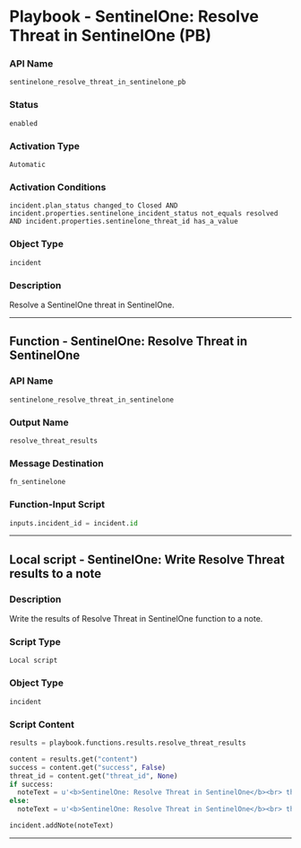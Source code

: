 <!--
    DO NOT MANUALLY EDIT THIS FILE
    THIS FILE IS AUTOMATICALLY GENERATED WITH resilient-sdk codegen
    Generated with resilient-sdk v50.0.141
-->

# Playbook - SentinelOne: Resolve Threat in SentinelOne (PB)

### API Name
`sentinelone_resolve_threat_in_sentinelone_pb`

### Status
`enabled`

### Activation Type
`Automatic`

### Activation Conditions
`incident.plan_status changed_to Closed AND incident.properties.sentinelone_incident_status not_equals resolved AND incident.properties.sentinelone_threat_id has_a_value`

### Object Type
`incident`

### Description
Resolve a SentinelOne threat in SentinelOne.


---
## Function - SentinelOne: Resolve Threat in SentinelOne

### API Name
`sentinelone_resolve_threat_in_sentinelone`

### Output Name
`resolve_threat_results`

### Message Destination
`fn_sentinelone`

### Function-Input Script
```python
inputs.incident_id = incident.id
```

---

## Local script - SentinelOne: Write Resolve Threat results to a note

### Description
Write the results of Resolve Threat in SentinelOne function to a note.

### Script Type
`Local script`

### Object Type
`incident`

### Script Content
```python
results = playbook.functions.results.resolve_threat_results

content = results.get("content")
success = content.get("success", False)
threat_id = content.get("threat_id", None)
if success:
  noteText = u'<b>SentinelOne: Resolve Threat in SentinelOne</b><br> threatId {0} resolved.'.format(threat_id)
else:
  noteText = u'<b>SentinelOne: Resolve Threat in SentinelOne</b><br> threatId {0}: check analystVerdict and incidentStatus in SentinelOne.'.format(threat_id)

incident.addNote(noteText)
```

---

